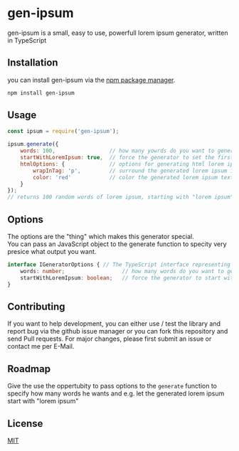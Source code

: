# gen-ipsum
gen-ipsum is a small, easy to use, powerfull lorem ipsum generator, written in TypeScript

## Installation
you can install gen-ipsum via the [npm package manager](https://npmjs.org).  
```bash 
npm install gen-ipsum
```

## Usage
```javascript
const ipsum = require('gen-ipsum');

ipsum.generate({
    words: 100,                 // how many yowrds do you want to generate
    startWithLoremIpsum: true,  // force the generator to set the first two words to "lorem ipsum"
    htmlOptions: {              // options for generating html lorem ipsum    
        wrapInTag: 'p',         // surround the generated lorem ipsum in an html tag with the given tagName
        color: 'red'            // color the generated lorem ipsum text with the given color (include the # when you pass an hex color value)
    }
}); 
// returns 100 random words of lorem ipsum, starting with "lorem ipsum"
```

## Options
The options are the "thing" which makes this generator special.  
You can pass an JavaScript object to the generate function to specity very presice what output you want.

```typescript
interface IGeneratorOptions { // The TypeScript interface representing the options object
    words: number;                  // how many words do you want to generate
    startWithLoremIpsum: boolean;   // force the generator to start with "lorem ipsum"
}
```

## Contributing
If you want to help development, you can either use / test the library and report bug via the github issue manager or you can fork this repository and send Pull requests. For major changes, please first submit an issue or contact me per E-Mail.

## Roadmap
Give the use the oppertubity to pass options to the ```generate``` function to specify how many words he wants and e.g. let the generated lorem ipsum start with "lorem ipsum"

## License
[MIT](https://choosealicense.com/licenses/mit/)